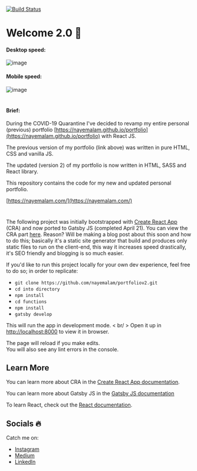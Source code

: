 [![Build Status](https://travis-ci.com/nayemalam/portfoliov2.svg?token=aYqsUyzyzydDXmyhz8yW&branch=master)](https://travis-ci.com/nayemalam/portfoliov2)

# Welcome 2.0 🚀

#### Desktop speed: 
![image](https://user-images.githubusercontent.com/25883629/84351997-7c737780-ab8a-11ea-854b-ce542a2ca47e.png)
<br/>
#### Mobile speed: 
![image](https://user-images.githubusercontent.com/25883629/84351937-5f3ea900-ab8a-11ea-94ad-9dd91e3468b4.png)

# 

#### Brief: 
During the COVID-19 Quarantine I've decided to revamp my entire personal (previous) portfolio [https://nayemalam.github.io/portfolio](https://nayemalam.github.io/portfolio) with React JS.

The previous version of my portfolio (link above) was written in pure HTML, CSS and vanilla JS.

The updated (version 2) of my portfolio is now written in HTML, SASS and React library.

This repository contains the code for my new and updated personal portfolio.

[https://nayemalam.com/](https://nayemalam.com/)

#

The following project was initially bootstrapped with [Create React App](https://github.com/facebook/create-react-app) (CRA) and now ported to Gatsby JS (completed April 21). You can view the CRA part [here](https://github.com/nayemalam/portfoliov2/tree/cra-backup). Reason? Will be making a blog post about this soon and how to do this; basically it's a static site generator that build and produces only static files to run on the client-end, this way it increases speed drastically, it's SEO friendly and blogging is so much easier.

If you'd like to run this project locally for your own dev experience, feel free to do so; in order to replicate:

- `git clone https://github.com/nayemalam/portfoliov2.git`
- `cd into directory`
- `npm install`
- `cd functions`
- `npm install`
- `gatsby develop`

This will run the app in development mode. < br/ >
Open it up in [http://localhost:8000](http://localhost:8000) to view it in browser.

The page will reload if you make edits. <br />
You will also see any lint errors in the console.

## Learn More

You can learn more about CRA in the [Create React App documentation](https://facebook.github.io/create-react-app/docs/getting-started).

You can learn more about Gatsby JS in the [Gatsby JS documentation](https://www.gatsbyjs.org/)

To learn React, check out the [React documentation](https://reactjs.org/).

## Socials 🔥
Catch me on: 
- [Instagram](https://www.instagram.com/nayem_wizdom/)
- [Medium](https://medium.com/@nayemalam)
- [LinkedIn](https://www.linkedin.com/in/nayemalam/)
